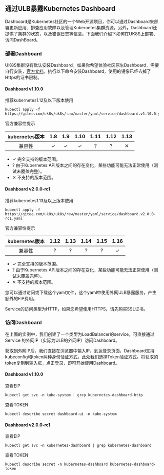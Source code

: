 
## 通过ULB暴露Kubernetes Dashboard


Dashboard是Kubernetes社区的一个Web开源项目，你可以通过Dashboard来部署更新应用、排查应用故障以及管理Kubernetes集群资源。另外，Dashboard还提供了集群的状态，以及错误日志等信息。下面我们介绍下如何在UK8S上部署、访问DashBoard。

### 部署Dashboard

UK8S集群没有默认安装Dashboard，如果你希望体验社区原生Dashboard，需要自行安装，[官方文档](https://github.com/kubernetes/dashboard/releases)。执行以下命令安装Dashboard，使用的镜像已经去掉了Https的证书限制。

#### Dashboard v1.10.0

推荐kubernetes1.12及以下版本使用

```
kubectl apply -f https://gitee.com/uk8s/uk8s/raw/master/yaml/service/dashboard.v1.10.0.yaml
```
官方兼容性提示

|kubernetes版本|1.8|1.9|1.10|1.11|1.12|1.13|
|:-:|:-:|:-:|:-:|:-:|:-:|:-:|
|兼容性|✓|✓|✓|?|?|✕|

* ✓ 完全支持的版本范围。
* ? 由于Kubernetes API版本之间的存在变化，某些功能可能无法正常使用（测试未覆盖完整）。
* ✕ 不支持的版本范围。

#### Dashboard v2.0.0-rc1

推荐kubernetes1.13及以上版本使用

```
kubectl apply -f https://gitee.com/uk8s/uk8s/raw/master/yaml/service/dashboard.v2.0.0-rc1.yaml
```
官方兼容性提示

|kubernetes版本|1.12|1.13|1.14|1.15|1.16|
|:-:|:-:|:-:|:-:|:-:|:-:|
|兼容性|?|?|?|?|✓|

* ✓ 完全支持的版本范围。
* ? 由于Kubernetes API版本之间的存在变化，某些功能可能无法正常使用（测试未覆盖完整）。
* ✕ 不支持的版本范围。


您可以通过访问或下载这个yaml文件，这个yaml中使用外网ULB暴露服务，产生额外的EIP费用。

Service的访问类型为HTTP，如果您希望使用HTTPS，请先购买SSL证书。


### 访问Dashboard

在上面的实例中，我们创建了一个类型为LoadBalancer的service，可直接通过Service 的外网IP（实际为ULB的外网IP）访问Dashboard。

获取到外网IP后，我们直接在浏览器中输入IP，到达登录页面，Dashboard支持kubeconfig和token两种身份验证方式，此处我们选择Token验证方式。将获取的token复制到输入框，点击登录，即可开始使用Dashboard。


#### Dashboard v1.10.0
查看EIP
```
kubectl get svc -n kube-system | grep kubernetes-dashboard-http 
```
查看TOKEN
```
kubectl describe secret dashboard-ui -n kube-system
```

#### Dashboard v2.0.0-rc1
查看EIP
```
kubectl get svc -n kubernetes-dashboard | grep kubernetes-dashboard
```
查看TOKEN
```
kubectl describe secret -n kubernetes-dashboard kubernetes-dashboard-token
```


